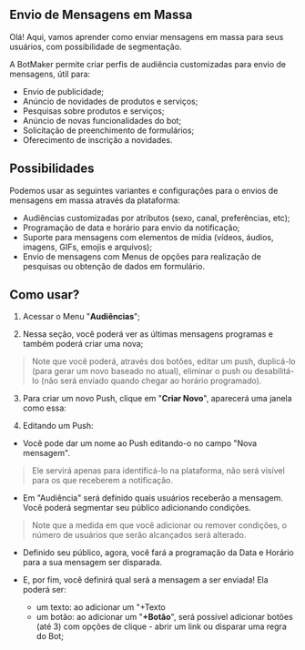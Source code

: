 ## Envio de Mensagens em Massa

Olá! Aqui, vamos aprender como enviar mensagens em massa para seus usuários, com possibilidade de segmentação.

A BotMaker permite criar perfis de audiência customizadas para envio de mensagens, útil para:

 - Envio de publicidade; 
 - Anúncio de novidades de produtos e serviços;
 - Pesquisas sobre produtos e serviços; 
 - Anúncio de novas funcionalidades do bot; 
 - Solicitação de preenchimento de formulários;
 - Oferecimento de inscrição a novidades.

## Possibilidades

Podemos usar as seguintes variantes e configurações para o envios de mensagens em massa através da plataforma:

 - Audiências customizadas por atributos (sexo, canal, preferências, etc); 
 - Programação de data e horário para envio da notificação;
 - Suporte para mensagens com elementos de mídia (vídeos, áudios, imagens, GIFs, emojis e arquivos); 
 - Envio de mensagens com Menus de opções para realização de pesquisas ou obtenção de dados em formulário.

## Como usar?

 1. Acessar o Menu "**Audiências**";

 2. Nessa seção, você poderá ver as últimas mensagens programas e também poderá criar uma nova;
 
> Note que você poderá, através dos botões, editar um push, duplicá-lo (para gerar um novo baseado no atual), eliminar o push ou desabilitá-lo (não será enviado quando chegar ao horário programado).

3. Para criar um novo Push, clique em "**Criar Novo**", aparecerá uma janela como essa:

4. Editando um Push: 

- Você pode dar um nome ao Push editando-o no campo "Nova mensagem".

> Ele servirá apenas para identificá-lo na plataforma, não será visível para os que receberem a notificação.

- Em "Audiência" será definido quais usuários receberão a mensagem. Você poderá segmentar seu público adicionando condições.

> Note que a medida em que você adicionar ou remover condições, o número de usuários que serão alcançados será alterado.

- Definido seu público, agora, você fará a programação da Data e Horário para a sua mensagem ser disparada.

- E, por fim, você definirá qual será a mensagem a ser enviada! Ela poderá ser: 
	- um texto: ao adicionar um "+Texto
	- um botão: ao adicionar um "**+Botão**", será possível adicionar botões (até 3) com opções de clique - abrir um link ou disparar uma regra do Bot;

 




<!--stackedit_data:
eyJoaXN0b3J5IjpbLTIxMDM1MTA1MSwtMTAyMzU2NTcxNV19
-->
